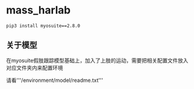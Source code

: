 # mass_harlab

``` 
pip3 install myosuite==2.8.0
```
## 关于模型

在myosuite假肢跟踪模型基础上，加入了上肢的运动，需要把相关配置文件放入对应文件夹内来配置环境

请看'''/environment/model/readme.txt'''

